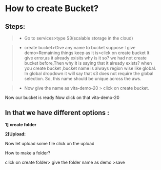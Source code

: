 # How to create Bucket?
## **Steps:**

> + Go to services>type S3(scalable storage in the cloud)

> + create bucket>Give any name to bucket suppose I give demo>Remaining things keep as it is>click on create bucket
It give error,as it already exisits why is it so?
we had not create bucket before,Then why it is saying that it already exists?
when you create bucket ,bucket name is always region wise like global. In global dropdown it will say that s3 does not require the global selection.
So, this name should be unique across the aws.

> + Now give the name as vita-demo-20 > click on create bucket.

Now our bucket is ready
Now click on that vita-demo-20
## In that we have different options :

**1] create folder**

**2)Upload:**

Now let upload some file
click on the upload

How to make a folder?

click on create folder>
 give the folder name as demo >save
